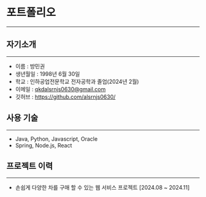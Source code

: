 # 포트폴리오
---
## 자기소개
---
- 이름 : 방민권
- 생년월일 : 1998년 6월 30일
- 학교 : 인하공업전문학교 전자공학과 졸업(2024년 2월)
- 이메일 : qkdalsrnjs0630@gmail.com
- 깃허브 : https://github.com/alsrnjs0630/

## 사용 기술
---
- Java, Python, Javascript, Oracle
- Spring, Node.js, React

## 프로젝트 이력
---
- 손쉽게 다양한 차를 구매 할 수 있는 웹 서비스 프로젝트 [2024.08 ~ 2024.11]

